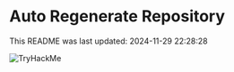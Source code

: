 # Auto Regenerate Repository

This README was last updated: 2024-11-29 22:28:28

 ![TryHackMe](https://tryhackme.com/badge/533634)